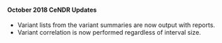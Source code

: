 #### October 2018 CeNDR Updates

* Variant lists from the variant summaries are now output with reports.
* Variant correlation is now performed regardless of interval size.
